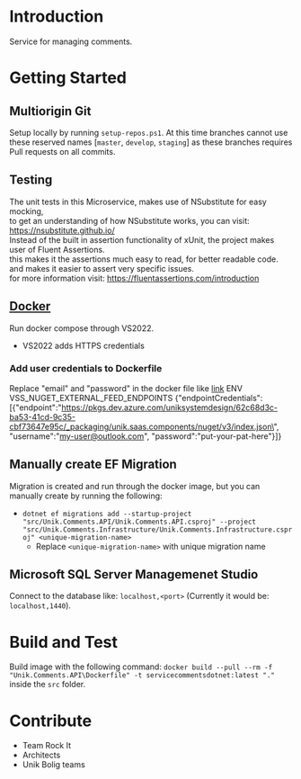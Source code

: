 # Introduction

Service for managing comments.

# Getting Started

## Multiorigin Git

Setup locally by running `setup-repos.ps1`.
At this time branches cannot use these reserved names [`master`, `develop`, `staging`] as these branches requires Pull requests on all commits.

## Testing

The unit tests in this Microservice, makes use of NSubstitute for easy mocking,\
to get an understanding of how NSubstitute works, you can visit: <https://nsubstitute.github.io/> \
Instead of the built in assertion functionality of xUnit, the project makes user of Fluent Assertions.\
this makes it the assertions much easy to read, for better readable code. and makes it easier to assert very specific issues. \
for more information visit: <https://fluentassertions.com/introduction>

## [Docker](https://dev.azure.com/logicmedia365/Logicmedia/_wiki/wikis/Logicmedia.wiki/1167/Docker)

Run docker compose through VS2022.

- VS2022 adds HTTPS credentials

### Add user credentials to Dockerfile

Replace "email" and "password" in the docker file  like [link](https://dev.azure.com/uniksystemdesign/Unik%20SaaS/_wiki/wikis/Unik-SaaS.wiki/88/Deploy-to-Local-How-To?anchor=deploy-using-docker)
ENV VSS_NUGET_EXTERNAL_FEED_ENDPOINTS {\"endpointCredentials\": [{\"endpoint\":\"https://pkgs.dev.azure.com/uniksystemdesign/62c68d3c-ba53-41cd-9c35-cbf73647e95c/_packaging/unik.saas.components/nuget/v3/index.json\", \"username\":\"my-user@outlook.com\", \"password\":\"put-your-pat-here\"}]}

## Manually create EF Migration

Migration is created and run through the docker image, but you can manually create by running the following:

- `dotnet ef migrations add --startup-project "src/Unik.Comments.API/Unik.Comments.API.csproj" --project "src/Unik.Comments.Infrastructure/Unik.Comments.Infrastructure.csproj" <unique-migration-name>`
  - Replace `<unique-migration-name>` with unique migration name

## Microsoft SQL Server Managemenet Studio

Connect to the database like: `localhost,<port>` (Currently it would be: `localhost,1440`).

# Build and Test

Build image with the following command: `docker build --pull --rm -f "Unik.Comments.API\Dockerfile" -t servicecommentsdotnet:latest "."` inside the `src` folder.

# Contribute

- Team Rock It
- Architects
- Unik Bolig teams
